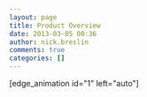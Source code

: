 ```yaml
---
layout: page
title: Product Overview
date: 2013-03-05 00:36
author: nick.breslin
comments: true
categories: []
---
```

[edge_animation id="1" left="auto"]
